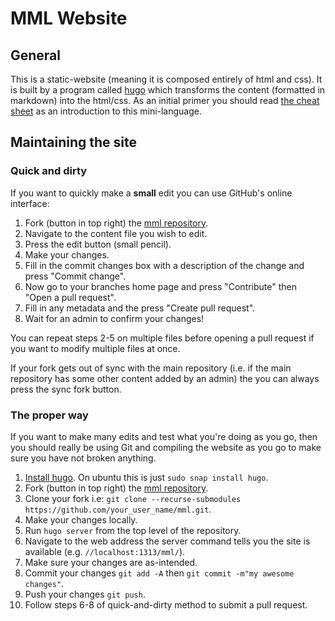 # MML Website


## General

This is a static-website (meaning it is composed entirely of html and css). It is built by a program called [hugo](https://gohugo.io/) which transforms the content (formatted in markdown) into the html/css. As an initial primer you should read [the cheat sheet](https://github.com/adam-p/markdown-here/wiki/Markdown-Cheatsheet) as an introduction to this mini-language.


## Maintaining the site

### Quick and dirty

If you want to quickly make a **small** edit you can use GitHub's online interface:

1. Fork (button in top right) the [mml repository](https://github.com/ConorWilliams/mml).
2. Navigate to the content file you wish to edit.
3. Press the edit button (small pencil).
4. Make your changes.
5. Fill in the commit changes box with a description of the change and press "Commit change".
6. Now go to your branches home page and press "Contribute" then "Open a pull request".
7. Fill in any metadata and the press "Create pull request".
8. Wait for an admin to confirm your changes!

You can repeat steps 2-5 on multiple files before opening a pull request if you want to modify multiple files at once.

If your fork gets out of sync with the main repository (i.e. if the main repository has some other content added by an admin) the you can always press the sync fork button.

### The proper way

If you want to make many edits and test what you're doing as you go, then you should really be using Git and compiling the website as you go to make sure you have not broken anything.

1. [Install hugo](https://gohugo.io/installation/). On ubuntu this is just ``sudo snap install hugo``.
2. Fork (button in top right) the [mml repository](https://github.com/ConorWilliams/mml).
3. Clone your fork i.e: ``git clone --recurse-submodules https://github.com/your_user_name/mml.git``. 
4. Make your changes locally.
5. Run ``hugo server`` from the top level of the repository.
6. Navigate to the web address the server command tells you the site is available (e.g. ``//localhost:1313/mml/``).
7. Make sure your changes are as-intended.
8. Commit your changes ``git add -A`` then ``git commit -m"my awesome changes"``.
9. Push your changes ``git push``.
10. Follow steps 6-8 of quick-and-dirty method to submit a pull request.

